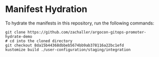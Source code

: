 # Manifest Hydration

To hydrate the manifests in this repository, run the following commands:

```shell
git clone https://github.com/zachaller/argocon-gitops-promoter-hydrate-demo
# cd into the cloned directory
git checkout 8da15b44368dbbeb5674bb9ab378116a22bc1efd
kustomize build ./user-configuration/staging/integration
```

